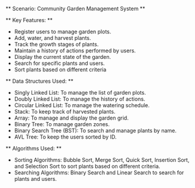 ** Scenario: Community Garden Management System **

** Key Features: **

- Register users to manage garden plots.
- Add, water, and harvest plants.
- Track the growth stages of plants.
- Maintain a history of actions performed by users.
- Display the current state of the garden.
- Search for specific plants and users.
- Sort plants based on different criteria

** Data Structures Used: ** 

- Singly Linked List: To manage the list of garden plots.
- Doubly Linked List: To manage the history of actions.
- Circular Linked List: To manage the watering schedule.
- Stack: To keep track of harvested plants.
- Array: To manage and display the garden grid.
- Binary Tree: To manage garden zones.
- Binary Search Tree (BST): To search and manage plants by name.
- AVL Tree: To keep the users sorted by ID.

** Algorithms Used: **

- Sorting Algorithms: Bubble Sort, Merge Sort, Quick Sort, Insertion Sort, and Selection Sort to sort plants based on different criteria.
- Searching Algorithms: Binary Search and Linear Search to search for plants and users.
